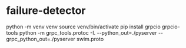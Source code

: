 # failure-detector
 
python -m venv venv
source venv/bin/activate
pip install grpcio grpcio-tools
python -m grpc_tools.protoc -I. --python_out=./pyserver --grpc_python_out=./pyserver swim.proto
